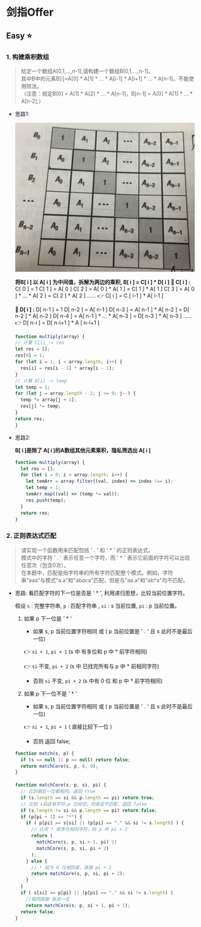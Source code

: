 # 剑指Offer
## Easy :star:
### 1. 构建乘积数组

>给定一个数组A[0,1,...,n-1],请构建一个数组B[0,1,...,n-1]。  
>其中B中的元素B[i]=A[0] * A[1] * ... * A[i-1] * A[i+1] * ... * A[n-1]。不能使用除法。  
>（注意：规定B[0] = A[1] * A[2] * ... * A[n-1]，B[n-1] = A[0] * A[1] * ... * A[n-2];）  

- 思路1:

  !['构建乘积数组'](img/E1.jpg)

  **将B[ i ] 以 A[ i ] 为中间值，拆解为两边的乘积, B[ i ] = C[ i ] * D[ i ]**
  **:pushpin: C[ i ] :**
  C[ 0 ] = 1
  C[ 1 ] = A[ 0 ]
  C[ 2 ] = A[ 0 ] * A[ 1 ] = C[ 1 ] * A[ 1 ]
  C[ 3 ] = A[ 0 ] * ... * A[ 2 ] = C[ 2 ] * A[ 2 ]
  ……
  :point_right: C[ i ] = C [ i-1 ] * A[ i-1 ]

  **:pushpin: D[ i ] :**
  D[ n-1 ] = 1
  D[ n-2 ] = A[ n-1 ]
  D[ n-3 ] = A[ n-1 ] * A[ n-2 ] = D[ n-2 ] * A[ n-2 ]
  D[ n-4 ] = A[ n-1 ] * ... * A[ n-3 ] = D[ n-3 ] * A[ n-3 ]
  ……
  :point_right: D[ n-i ] = D[ n-i+1 ] * A [ n-i+1 ]
  
  ```js
  function multiply(array) {
  // 计算 C[i] -> res
  let res = [];
  res[0] = 1;
  for (let i = 1; i < array.length; i++) {
    res[i] = res[i - 1] * array[i - 1];
  }
  // 计算 D[i] -> temp
  let temp = 1;
  for (let j = array.length - 2; j >= 0; j--) {
    temp *= array[j + 1];
    res[j] *= temp;
  }
  return res;
  }
  ```
- 思路2:

  **B[ i ]是除了 A[ i ]的A数组其他元素乘积，隐私筛选出 A[ i ]**

  ```js
  function multiply(array) {
    let res = [];
    for (let i = 0; i < array.length; i++) {
      let temArr = array.filter((val, index) => index !== i);
      let temp = 1;
      temArr.map((val) => (temp *= val));
      res.push(temp);
    }
    return res;
  }
  ```

### 2. 正则表达式匹配
>请实现一个函数用来匹配包括 ' . ' 和 ' * ' 的正则表达式。  
>模式中的字符 ' . ' 表示任意一个字符，而 ' * ' 表示它前面的字符可以出现任意次（包含0次）。   
>在本题中，匹配是指字符串的所有字符匹配整个模式。例如，字符串"aaa"与模式"a.a"和"ab*ac*a"匹配，但是与"aa.a"和"ab*a"均不匹配。

- 思路:
  看匹配字符的下一位是否是 ' * ', 利用递归思想，比较当前位置字符。

  假设 `s` : 完整字符串, `p` : 匹配字符串 , `si` : s 当前位置, `pi` : p 当前位置。
  
  1. 如果 p 下一位是 ' * '
     - 如果 s, p 当前位置字符相同 或 ( p 当前位置是 ' . ' 且 s 此时不是最后一位)  
     
      :point_right: `si + 1`, `pi + 1` (s 中 有多位和 p 中 * 前字符相同)  
      
      :point_right: `si` 不变, `pi + 2` (s 中 已找完所有与 p 中 * 前相同字符)
      
     - 否则 `si` 不变, `pi + 2` (s 中有 0 位 和 p 中 * 前字符相同)
     
  2. 如果 p 下一位不是 ' * '
  
     - 如果 s, p 当前位置字符相同 或 ( p 当前位置是 ' . ' 且 s 此时不是最后一位)  
     
      :point_right: `si + 1`, `pi + 1` ( 直接比较下一位 )
      
     - 否则 返回 false;  

  ```js
  function match(s, p) {
    if (s == null || p == null) return false;
    return matchCore(s, p, 0, 0);
  }

  function matchCore(s, p, si, pi) {
    // 比到最后一位都相同，返回 true
    if (s.length == si && p.length == pi) return true;
    // 比到 s后还有字符,p 已经空，则肯定不匹配，返回 false
    if (s.length != si && p.length == pi) return false;
    if (p[pi + 1] == "*") {
      if ( p[pi] == s[si] || (p[pi] == "." && si != s.length) ) {
        // 比完 * 前多位相同字符，则 p 中 pi + 2
        return (
          matchCore(s, p, si + 1, pi) ||
          matchCore(s, p, si, pi + 2)
        );
      } else {
        // * 前为 0 位相同是，直接 pi + 2
        return matchCore(s, p, si, pi + 2);
      }
    }
    if ( s[si] == p[pi] || (p[pi] == "." && si != s.length) )
      //相同直接 各进一位
      return matchCore(s, p, si + 1, pi + 1);
    return false;
  }
  ```
